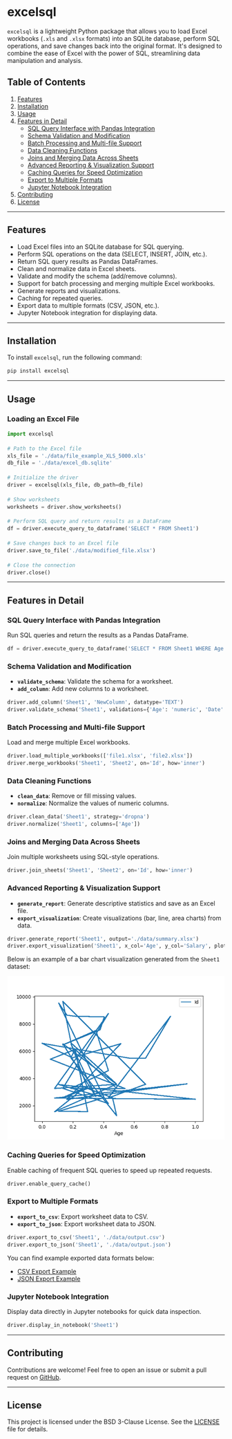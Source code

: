 # excelsql

`excelsql` is a lightweight Python package that allows you to load Excel workbooks (`.xls` and `.xlsx` formats) into an SQLite database, perform SQL operations, and save changes back into the original format. It's designed to combine the ease of Excel with the power of SQL, streamlining data manipulation and analysis.

## Table of Contents

1. [Features](#features)
2. [Installation](#installation)
3. [Usage](#usage)
4. [Features in Detail](#features-in-detail)
   - [SQL Query Interface with Pandas Integration](#sql-query-interface-with-pandas-integration)
   - [Schema Validation and Modification](#schema-validation-and-modification)
   - [Batch Processing and Multi-file Support](#batch-processing-and-multi-file-support)
   - [Data Cleaning Functions](#data-cleaning-functions)
   - [Joins and Merging Data Across Sheets](#joins-and-merging-data-across-sheets)
   - [Advanced Reporting & Visualization Support](#advanced-reporting--visualization-support)
   - [Caching Queries for Speed Optimization](#caching-queries-for-speed-optimization)
   - [Export to Multiple Formats](#export-to-multiple-formats)
   - [Jupyter Notebook Integration](#jupyter-notebook-integration)
5. [Contributing](#contributing)
6. [License](#license)

---

## Features

- Load Excel files into an SQLite database for SQL querying.
- Perform SQL operations on the data (SELECT, INSERT, JOIN, etc.).
- Return SQL query results as Pandas DataFrames.
- Clean and normalize data in Excel sheets.
- Validate and modify the schema (add/remove columns).
- Support for batch processing and merging multiple Excel workbooks.
- Generate reports and visualizations.
- Caching for repeated queries.
- Export data to multiple formats (CSV, JSON, etc.).
- Jupyter Notebook integration for displaying data.

---

## Installation

To install `excelsql`, run the following command:

```bash
pip install excelsql
```

---

## Usage

### Loading an Excel File

```python
import excelsql

# Path to the Excel file
xls_file = './data/file_example_XLS_5000.xls'
db_file = './data/excel_db.sqlite'

# Initialize the driver
driver = excelsql(xls_file, db_path=db_file)

# Show worksheets
worksheets = driver.show_worksheets()

# Perform SQL query and return results as a DataFrame
df = driver.execute_query_to_dataframe('SELECT * FROM Sheet1')

# Save changes back to an Excel file
driver.save_to_file('./data/modified_file.xlsx')

# Close the connection
driver.close()
```

---

## Features in Detail

### SQL Query Interface with Pandas Integration

Run SQL queries and return the results as a Pandas DataFrame.

```python
df = driver.execute_query_to_dataframe('SELECT * FROM Sheet1 WHERE Age > 30')
```

### Schema Validation and Modification

- **`validate_schema`**: Validate the schema for a worksheet.
- **`add_column`**: Add new columns to a worksheet.

```python
driver.add_column('Sheet1', 'NewColumn', datatype='TEXT')
driver.validate_schema('Sheet1', validations={'Age': 'numeric', 'Date': 'date'})
```

### Batch Processing and Multi-file Support

Load and merge multiple Excel workbooks.

```python
driver.load_multiple_workbooks(['file1.xlsx', 'file2.xlsx'])
driver.merge_workbooks('Sheet1', 'Sheet2', on='Id', how='inner')
```

### Data Cleaning Functions

- **`clean_data`**: Remove or fill missing values.
- **`normalize`**: Normalize the values of numeric columns.

```python
driver.clean_data('Sheet1', strategy='dropna')
driver.normalize('Sheet1', columns=['Age'])
```

### Joins and Merging Data Across Sheets

Join multiple worksheets using SQL-style operations.

```python
driver.join_sheets('Sheet1', 'Sheet2', on='Id', how='inner')
```

### Advanced Reporting & Visualization Support

- **`generate_report`**: Generate descriptive statistics and save as an Excel file.
- **`export_visualization`**: Create visualizations (bar, line, area charts) from data.

```python
driver.generate_report('Sheet1', output='./data/summary.xlsx')
driver.export_visualization('Sheet1', x_col='Age', y_col='Salary', plot_type='bar', output_path='./data/visuals')
```

Below is an example of a bar chart visualization generated from the `Sheet1` dataset:

![Bar Chart Visualization](./data/Sheet1_line_Age_Id.png)

### Caching Queries for Speed Optimization

Enable caching of frequent SQL queries to speed up repeated requests.

```python
driver.enable_query_cache()
```

### Export to Multiple Formats

- **`export_to_csv`**: Export worksheet data to CSV.
- **`export_to_json`**: Export worksheet data to JSON.

```python
driver.export_to_csv('Sheet1', './data/output.csv')
driver.export_to_json('Sheet1', './data/output.json')
```

You can find example exported data formats below:

- [CSV Export Example](./data/output.csv)
- [JSON Export Example](./data/output.json)

### Jupyter Notebook Integration

Display data directly in Jupyter notebooks for quick data inspection.

```python
driver.display_in_notebook('Sheet1')
```

---

## Contributing

Contributions are welcome! Feel free to open an issue or submit a pull request on [GitHub](https://github.com/chris17453/xlsql).

---

## License

This project is licensed under the BSD 3-Clause License. See the [LICENSE](./LICENSE) file for details.
